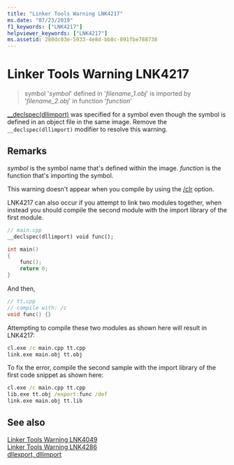 ```yaml
---
title: "Linker Tools Warning LNK4217"
ms.date: "07/23/2019"
f1_keywords: ["LNK4217"]
helpviewer_keywords: ["LNK4217"]
ms.assetid: 280dc03e-5933-4e8d-bb8c-891fbe788738
---
```

# Linker Tools Warning LNK4217

> symbol '*symbol*' defined in '*filename_1.obj*' is imported by '*filename_2.obj*' in function '*function*'

[__declspec(dllimport)](../../cpp/dllexport-dllimport.md) was specified for a symbol even though the symbol is defined in an object file in the same image. Remove the `__declspec(dllimport)` modifier to resolve this warning.

## Remarks

*symbol* is the symbol name that's defined within the image. *function* is the function that's importing the symbol.

This warning doesn't appear when you compile by using the [/clr](../../build/reference/clr-common-language-runtime-compilation.md) option.

LNK4217 can also occur if you attempt to link two modules together, when instead you should compile the second module with the import library of the first module.

```cpp
// main.cpp
__declspec(dllimport) void func();

int main()
{
    func();
    return 0;
}

```

And then,

```cpp
// tt.cpp
// compile with: /c
void func() {}
```

Attempting to compile these two modules as shown here will result in LNK4217:

```cmd
cl.exe /c main.cpp tt.cpp
link.exe main.obj tt.obj
```

To fix the error, compile the second sample with the import library of the first code snippet as shown here:

```cmd
cl.exe /c main.cpp tt.cpp
lib.exe tt.obj /export:func /def
link.exe main.obj tt.lib
```

## See also

[Linker Tools Warning LNK4049](linker-tools-warning-lnk4049.md) \
[Linker Tools Warning LNK4286](linker-tools-warning-lnk4286.md) \
[dllexport, dllimport](../../cpp/dllexport-dllimport.md)